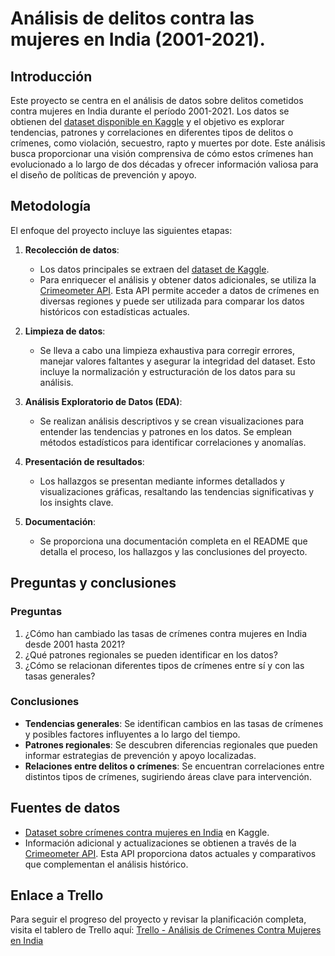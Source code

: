 # Análisis de delitos contra las mujeres en India (2001-2021).

## Introducción

Este proyecto se centra en el análisis de datos sobre delitos cometidos contra mujeres en India durante el período 2001-2021. Los datos se obtienen del [dataset disponible en Kaggle]([https://www.kaggle.com/datasets](https://www.kaggle.com/datasets/balajivaraprasad/crimes-against-women-in-india-2001-2021)) y el objetivo es explorar tendencias, patrones y correlaciones en diferentes tipos de delitos o crímenes, como violación, secuestro, rapto y muertes por dote. Este análisis busca proporcionar una visión comprensiva de cómo estos crímenes han evolucionado a lo largo de dos décadas y ofrecer información valiosa para el diseño de políticas de prevención y apoyo.

## Metodología

El enfoque del proyecto incluye las siguientes etapas:

1. **Recolección de datos**: 
   - Los datos principales se extraen del [dataset de Kaggle](https://www.kaggle.com/datasets/balajivaraprasad/crimes-against-women-in-india-2001-2021).
   - Para enriquecer el análisis y obtener datos adicionales, se utiliza la [Crimeometer API](https://www.crimeometer.com/). Esta API permite acceder a datos de crímenes en diversas regiones y puede ser utilizada para comparar los datos históricos con estadísticas actuales.

2. **Limpieza de datos**: 
   - Se lleva a cabo una limpieza exhaustiva para corregir errores, manejar valores faltantes y asegurar la integridad del dataset. Esto incluye la normalización y estructuración de los datos para su análisis.

3. **Análisis Exploratorio de Datos (EDA)**: 
   - Se realizan análisis descriptivos y se crean visualizaciones para entender las tendencias y patrones en los datos. Se emplean métodos estadísticos para identificar correlaciones y anomalías.

4. **Presentación de resultados**: 
   - Los hallazgos se presentan mediante informes detallados y visualizaciones gráficas, resaltando las tendencias significativas y los insights clave.

5. **Documentación**: 
   - Se proporciona una documentación completa en el README que detalla el proceso, los hallazgos y las conclusiones del proyecto.

## Preguntas y conclusiones

### Preguntas
1. ¿Cómo han cambiado las tasas de crímenes contra mujeres en India desde 2001 hasta 2021?
2. ¿Qué patrones regionales se pueden identificar en los datos?
3. ¿Cómo se relacionan diferentes tipos de crímenes entre sí y con las tasas generales?

### Conclusiones
- **Tendencias generales**: Se identifican cambios en las tasas de crímenes y posibles factores influyentes a lo largo del tiempo.
- **Patrones regionales**: Se descubren diferencias regionales que pueden informar estrategias de prevención y apoyo localizadas.
- **Relaciones entre delitos o crímenes**: Se encuentran correlaciones entre distintos tipos de crímenes, sugiriendo áreas clave para intervención.

## Fuentes de datos

- [Dataset sobre crímenes contra mujeres en India]([https://www.kaggle.com/datasets](https://www.kaggle.com/datasets/balajivaraprasad/crimes-against-women-in-india-2001-2021)) en Kaggle.
- Información adicional y actualizaciones se obtienen a través de la [Crimeometer API](https://www.crimeometer.com/). Esta API proporciona datos actuales y comparativos que complementan el análisis histórico.

## Enlace a Trello

Para seguir el progreso del proyecto y revisar la planificación completa, visita el tablero de Trello aquí: [Trello - Análisis de Crímenes Contra Mujeres en India]([https://trello.com/b/abc123456/análisis-de-crímenes-contra-mujeres-en-india](https://trello.com/b/QDWsGSqT/delitos-de-la-mujer-en-la-india-2001-2021))
